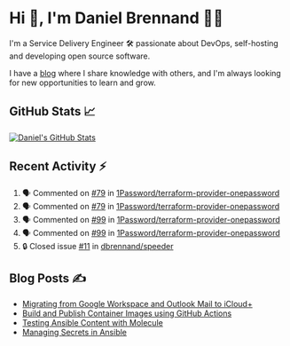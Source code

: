 # Hi 👋, I'm Daniel Brennand 👨‍💻

I'm a Service Delivery Engineer 🛠 passionate about DevOps, self-hosting and developing open source software.

I have a [blog](https://danielbrennand.com/blog/) where I share knowledge with others, and I'm always looking for new opportunities to learn and grow.

## GitHub Stats 📈

[![Daniel's GitHub Stats](https://github-readme-stats-dbrennand.vercel.app/api?username=dbrennand&show_icons=true&count_private=true&hide_border=true&theme=dark)](https://github.com/anuraghazra/github-readme-stats)

## Recent Activity ⚡

<!--START_SECTION:activity-->
1. 🗣 Commented on [#79](https://github.com/1Password/terraform-provider-onepassword/issues/79#issuecomment-1832091211) in [1Password/terraform-provider-onepassword](https://github.com/1Password/terraform-provider-onepassword)
2. 🗣 Commented on [#79](https://github.com/1Password/terraform-provider-onepassword/issues/79#issuecomment-1830868873) in [1Password/terraform-provider-onepassword](https://github.com/1Password/terraform-provider-onepassword)
3. 🗣 Commented on [#99](https://github.com/1Password/terraform-provider-onepassword/pull/99#issuecomment-1817930818) in [1Password/terraform-provider-onepassword](https://github.com/1Password/terraform-provider-onepassword)
4. 🗣 Commented on [#99](https://github.com/1Password/terraform-provider-onepassword/pull/99#issuecomment-1817880811) in [1Password/terraform-provider-onepassword](https://github.com/1Password/terraform-provider-onepassword)
5. 🔒 Closed issue [#11](https://github.com/dbrennand/speeder/issues/11) in [dbrennand/speeder](https://github.com/dbrennand/speeder)
<!--END_SECTION:activity-->

## Blog Posts ✍

<!-- BLOG-POST-LIST:START -->
- [Migrating from Google Workspace and Outlook Mail to iCloud+](https://danielbrennand.com/blog/google-outlook-to-icloud+/)
- [Build and Publish Container Images using GitHub Actions](https://danielbrennand.com/blog/build-and-publish-container-image-gha/)
- [Testing Ansible Content with Molecule](https://danielbrennand.com/blog/testing-ansible-content/)
- [Managing Secrets in Ansible](https://danielbrennand.com/blog/managing-secrets-in-ansible/)
<!-- BLOG-POST-LIST:END -->
